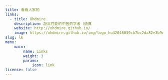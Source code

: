 ```yaml
---
title: 看看人家的
links:
  - title: Ohdmire
    description: 超高性能的中医药学者（迫真
    website: http://ohdmire.github.io/
    image: https://ohdmire.github.io/img/logo_hu42046039cb7bc2da82e3b9d1e96c2c30_372244_288x288_fill_box_center_3.png
slug: lk
menu:
    main:
        name: Links
        weight: 3
        params:
            icon: link
license: false
---
```

